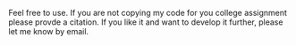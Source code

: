 Feel free to use.
If you are not copying my code for you college assignment please provde a citation.
If you like it and want to develop it further, please let me know by email.
